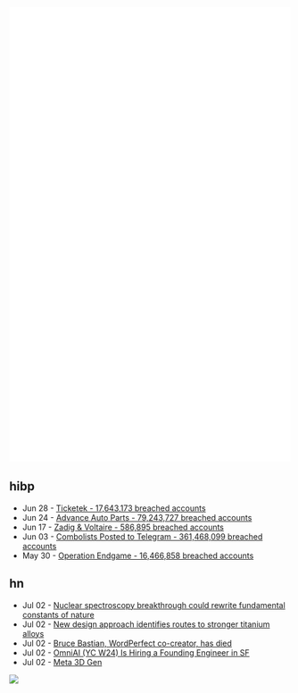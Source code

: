 ![Metrics](https://raw.githubusercontent.com/phixion/phixion/master/metrics.svg)

## hibp

<!--
for https://github.com/phixion/phixion/blob/main/.github/workflows/feeds.yml
-->
<!--START_SECTION:haveibeenpwnd-->
- Jun 28 - [Ticketek - 17,643,173 breached accounts](https://haveibeenpwned.com/PwnedWebsites#Ticketek)
- Jun 24 - [Advance Auto Parts - 79,243,727 breached accounts](https://haveibeenpwned.com/PwnedWebsites#AdvanceAutoParts)
- Jun 17 - [Zadig & Voltaire - 586,895 breached accounts](https://haveibeenpwned.com/PwnedWebsites#ZadigVoltaire)
- Jun 03 - [Combolists Posted to Telegram - 361,468,099 breached accounts](https://haveibeenpwned.com/PwnedWebsites#TelegramCombolists)
- May 30 - [Operation Endgame - 16,466,858 breached accounts](https://haveibeenpwned.com/PwnedWebsites#OperationEndgame)
<!--END_SECTION:haveibeenpwnd-->

## hn

<!--
for https://github.com/phixion/phixion/blob/main/.github/workflows/feeds.yml
-->
<!--START_SECTION:hn-->
- Jul 02 - [Nuclear spectroscopy breakthrough could rewrite fundamental constants of nature](https://newsroom.ucla.edu/releases/nuclear-spectroscopy-breakthrough-could-rewrite-fundamental-constants-of-nature)
- Jul 02 - [New design approach identifies routes to stronger titanium alloys](https://techxplore.com/news/2024-07-approach-routes-stronger-titanium-alloys.html)
- Jul 02 - [Bruce Bastian, WordPerfect co-creator, has died](https://www.heraldextra.com/news/local/2024/jun/17/bruce-bastian-byu-alum-turned-tech-pioneer-and-equality-advocate-dies-at-76/)
- Jul 02 - [OmniAI (YC W24) Is Hiring a Founding Engineer in SF](https://www.workatastartup.com/jobs/67540)
- Jul 02 - [Meta 3D Gen](https://ai.meta.com/research/publications/meta-3d-gen/)
<!--END_SECTION:hn-->

<!--
for https://yhype.me
-->
![](https://hit.yhype.me/github/profile?user_id=13013670)
